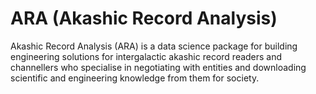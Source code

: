 # ARA (Akashic Record Analysis)
Akashic Record Analysis (ARA) is a data science package for building engineering solutions for intergalactic akashic record readers and channellers who specialise in negotiating with entities and downloading scientific and engineering knowledge from them for society.
